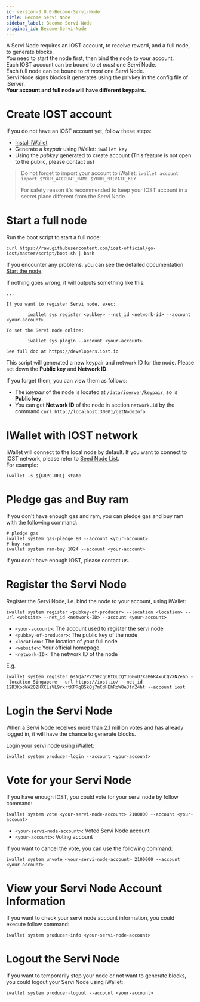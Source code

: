 ```yaml
---
id: version-3.0.0-Become-Servi-Node
title: Become Servi Node
sidebar_label: Become Servi Node
original_id: Become-Servi-Node
---
```


A Servi Node requires an IOST account, to receive reward, and a full node, to generate blocks.  
You need to start the node first, then bind the node to your account.  
Each IOST account can be bound to *at most* one Servi Node.  
Each full node can be bound to *at most* one Servi Node.  
Servi Node signs blocks it generates using the privkey in the config file of iServer.  
**Your account and full node will have different keypairs.**

# Create IOST account

If you do not have an IOST account yet, follow these steps:

- [Install iWallet](4-running-iost-node/iWallet.md#install)
- Generate a *keypair* using iWallet: `iwallet key`
- Using the *pubkey* generated to create account (This feature is not open to the public, please contact us)

> Do not forget to import your account to iWallet: `iwallet account import $YOUR_ACCOUNT_NAME $YOUR_PRIVATE_KEY`
>
> For safety reason it's recommended to keep your IOST account in a secret place different from the Servi Node.

# Start a full node

Run the boot script to start a full node:

```
curl https://raw.githubusercontent.com/iost-official/go-iost/master/script/boot.sh | bash
```

If you encounter any problems, you can see the detailed documentation [Start the node](4-running-iost-node/Deployment.md).

If nothing goes wrong, it will outputs something like this:

```
...

If you want to register Servi node, exec:

        iwallet sys register <pubkey> --net_id <network-id> --account <your-account>

To set the Servi node online:

        iwallet sys plogin --account <your-account>

See full doc at https://developers.iost.io
```

This script will generated a new keypair and network ID for the node. Please set down the **Public key** and **Network ID**.

If you forget them, you can view them as follows:
- The *keypair* of the node is located at `/data/iserver/keypair`, so is **Public key**.
- You can get **Network ID** of the node in section `network.id` by the command `curl http://localhost:30001/getNodeInfo`

# IWallet with IOST network

IWallet will connect to the local node by default. If you want to connect to IOST network, please refer to [Seed Node List](4-running-iost-node/Deployment.md#seed-node-list).  
For example:

```
iwallet -s ${GRPC-URL} state
```

# Pledge gas and Buy ram

If you don't have enough gas and ram, you can pledge gas and buy ram with the following command:
```
# pledge gas
iwallet system gas-pledge 80 --account <your-account>
# buy ram
iwallet system ram-buy 1024 --account <your-account>
```

If you don't have enough IOST, please contact us.

# Register the Servi Node

Register the Servi Node, i.e. bind the node to your account, using iWallet:

```
iwallet system register <pubkey-of-producer> --location <location> --url <website> --net_id <network-ID> --account <your-account>
```

- `<your-account>`: The account used to register the servi node
- `<pubkey-of-producer>`: The public key of the node
- `<location>`: The location of your full node
- `<website>`: Your official homepage
- `<network-ID>`: The network ID of the node

E.g.

```
iwallet system register 6sNQa7PV2SFzqCBtQUcQYJGGoU7XaB6R4xuCQVXNZe6b --location Singapore --url https://iost.io/ --net_id 12D3KooWA2QZHXCLsVL9rxrtKPRqBSkQj7mCdHEhRoW8eJtn24ht --account iost
```

# Login the Servi Node

When a Servi Node receives more than 2.1 million votes and has already logged in, it will have the chance to generate blocks.

Login your servi node using iWallet:

```
iwallet system producer-login --account <your-account>
```

# Vote for your Servi Node

If you have enough IOST, you could vote for your servi node by follow command:

```
iwallet system vote <your-servi-node-account> 2100000 --account <your-account>
```

- `<your-servi-node-account>`: Voted Servi Node account
- `<your-account>`: Voting account

If you want to cancel the vote, you can use the following command:

```
iwallet system unvote <your-servi-node-account> 2100000 --account <your-account>
```

# View your Servi Node Account Information

If you want to check your servi node account information, you could execute follow command:

```
iwallet system producer-info <your-servi-node-account>
```

# Logout the Servi Node

If you want to temporarily stop your node or not want to generate blocks, you could logout your Servi Node using iWallet:

```
iwallet system producer-logout --account <your-account>
```
